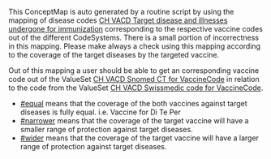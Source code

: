 <div markdown="1" class="stu-note">

This ConceptMap is auto generated by a routine script by using the mapping of disease codes [CH VACD Target disease and illnesses undergone for immunization](ValueSet-ch-vacd-targetdiseasesandillnessesundergoneforimmunization-vs.html) corresponding to the respective vaccine codes out of the different CodeSystems.
There is a small portion of incorrectness in this mapping.
Please make always a check using this mapping according to the coverage of the target diseases by the targeted vaccine.

Out of this mapping a user should be able to get an corresponding vaccine code out of the ValueSet [CH VACD Snomed CT for VaccineCode](ValueSet-ch-vacd-vaccines-snomedct-vs.html) in relation to the code from the ValueSet [CH VACD Swissmedic code for VaccineCode](ValueSet-ch-vacd-vaccines-vs.html).

* [#equal](https://hl7.org/fhir/R4/codesystem-concept-map-equivalence.html#concept-map-equivalence-equal) means that the coverage of the both vaccines against target diseases is fully equal. i.e. Vaccine for Di Te Per
* [#narrower](https://hl7.org/fhir/R4/codesystem-concept-map-equivalence.html#concept-map-equivalence-narrower) means that the coverage of the target vaccine will have a smaller range of protection against target diseases.
* [#wider](https://hl7.org/fhir/R4/codesystem-concept-map-equivalence.html#concept-map-equivalence-wider) means that the coverage of the target vaccine will have a larger range of protection against target diseases.

</div>
